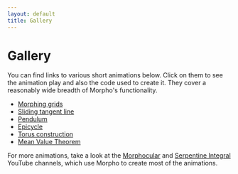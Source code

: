 ```yaml
---
layout: default
title: Gallery
---
```


# Gallery

You can find links to various short animations below. Click on them to see the animation play and also the code used to create it. They cover a reasonably wide breadth of Morpho's functionality.

- [Morphing grids](https://morpho-matters.github.io/morpholib/gallery/morphing-grids)
- [Sliding tangent line](https://morpho-matters.github.io/morpholib/gallery/tanline)
- [Pendulum](https://morpho-matters.github.io/morpholib/gallery/pendulum)
- [Epicycle](https://morpho-matters.github.io/morpholib/gallery/epicycle)
- [Torus construction](https://morpho-matters.github.io/morpholib/gallery/torus)
- [Mean Value Theorem](https://morpho-matters.github.io/morpholib/gallery/mvt)

For more animations, take a look at the [Morphocular](https://www.youtube.com/channel/UCu7Zwf4X_OQ-TEnou0zdyRA) and [Serpentine Integral](https://www.youtube.com/channel/UCo-H6EyTbD-7inMwW70QdtA) YouTube channels, which use Morpho to create most of the animations.